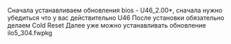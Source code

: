 Сначала устанавливаем обновления bios - U46_2.00*, сначала нужно убедиться что у вас действительно U46
После установки обязательно делаем Cold Reset
Далее уже можно устанавливать обновление ilo5_304.fwpkg